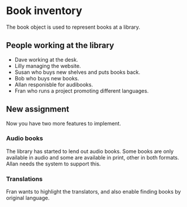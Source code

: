 # Book inventory

The book object is used to represent books at a library. 

## People working at the library
- Dave working at the desk.
- Lilly managing the website.
- Susan who buys new shelves and puts books back.
- Bob who buys new books.
- Allan responisble for audibooks.
- Fran who runs a project promoting different languages.


## New assignment
Now you have two more features to implement. 

### Audio books
The library has started to lend out audio books. 
Some books are only available in audio and some are available in print, 
other in both formats. 
Allan needs the system to support this.

### Translations
Fran wants to highlight the translators, 
and also enable finding books by original language.  
